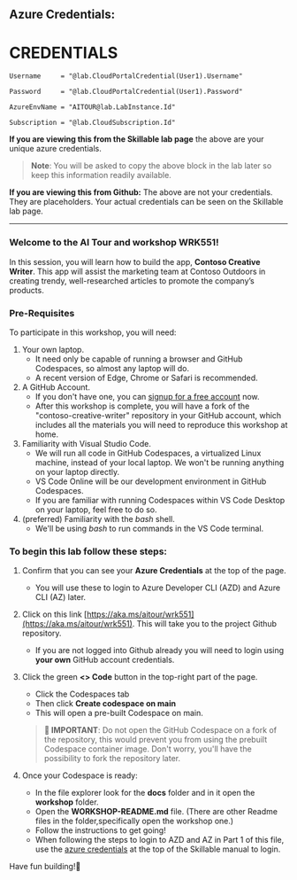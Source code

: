 ## Azure Credentials:

# CREDENTIALS

````
Username     = "@lab.CloudPortalCredential(User1).Username"

Password     = "@lab.CloudPortalCredential(User1).Password"

AzureEnvName = "AITOUR@lab.LabInstance.Id"

Subscription = "@lab.CloudSubscription.Id"
````


**If you are viewing this from the Skillable lab page** the above are your unique azure credentials.

> **Note**: You will be asked to copy the above block in the lab later so keep this information readily available.

**If you are viewing this from Github:** The above are not your credentials. They are placeholders. Your actual credentials can be seen on the Skillable lab page.

***

### Welcome to the AI Tour and workshop WRK551!

In this session, you will learn how to build the app, **Contoso Creative Writer**. This app will assist the marketing team at Contoso Outdoors in creating trendy, well-researched articles to promote the company’s products.

### Pre-Requisites

To participate in this workshop, you will need:

1. Your own laptop.
    * It need only be capable of running a browser and GitHub Codespaces, so almost any laptop will do.
    * A recent version of Edge, Chrome or Safari is recommended.
2. A GitHub Account.
    * If you don't have one, you can [signup for a free account](https://github.com/signup) now.
    * After this workshop is complete, you will have a fork of the "contoso-creative-writer" repository in your GitHub account, which includes all the materials you will need to reproduce this workshop at home.
3. Familiarity with Visual Studio Code.
    * We will run all code in GitHub Codespaces, a virtualized Linux machine, instead of your local laptop. We won't be running anything on your laptop directly.
    * VS Code Online will be our development environment in GitHub Codespaces.
    * If you are familiar with running Codespaces within VS Code Desktop on your laptop, feel free to do so.
4. (preferred) Familiarity with the *bash* shell.
    * We'll be using *bash* to run commands in the VS Code terminal.

### To begin this lab follow these steps:

1. Confirm that you can see your **Azure Credentials** at the top of the page. 
    * You will use these to login to Azure Developer CLI (AZD) and Azure CLI (AZ) later. 

2.  Click on this link [https://aka.ms/aitour/wrk551](https://aka.ms/aitour/wrk551). This will take you to the project Github repository.
    * If you are not logged into Github already you will need to login using **your own** GitHub account credentials. 

3. Click the green **<> Code** button in the top-right part of the page.
    * Click the Codespaces tab
    * Then click **Create codespace on main**
    * This will open a pre-built Codespace on main. 

    > **🚧 IMPORTANT**: Do not open the GitHub Codespace on a fork of the repository, this would prevent you from using the prebuilt Codespace container image. Don't worry, you'll have the possibility to fork the repository later.

4. Once your Codespace is ready:
    * In the file explorer look for the **docs** folder and in it open the **workshop** folder. 
    * Open the **WORKSHOP-README.md** file. (There are other Readme files in the folder,specifically open the workshop one.)
    * Follow the instructions to get going!
    * When following the steps to login to AZD and AZ in Part 1 of this file, use the [azure credentials](#azure-credentials) at the top of the Skillable manual to login.

Have fun building!🎉
